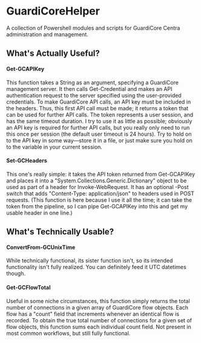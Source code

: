# GuardiCoreHelper
A collection of Powershell modules and scripts for GuardiCore Centra administration and management.

## What's Actually Useful?
#### Get-GCAPIKey
This function takes a String as an argument, specifying a GuardiCore management server. It then calls Get-Credential and makes an API authentication request to the server specified using the user-provided credentials. To make GuardiCore API calls, an API key must be included in the headers. Thus, this first API call must be made; it returns a token that can be used for further API calls. The token represents a user session, and has the same timeout duration. I try to use it as little as possible; obviously an API key is required for further API calls, but you really only need to run this once per session (the default user timeout is 24 hours). Try to hold on to the API key in some way—store it in a file, or just make sure you hold on to the variable in your current session.

#### Set-GCHeaders
This one's really simple: it takes the API token returned from Get-GCAPIKey and places it into a "System.Collections.Generic.Dictionary" object to be used as part of a header for Invoke-WebRequest. It has an optional -Post switch that adds "Content-Type: application/json" to headers used in POST requests. (This function is here because I use it all the time; it can take the token from the pipeline, so I can pipe Get-GCAPIKey into this and get my usable header in one line.)

## What's Technically Usable?
#### ConvertFrom-GCUnixTime
While technically functional, its sister function isn't, so its intended functionality isn't fully realized. You can definitely feed it UTC datetimes though.

#### Get-GCFlowTotal
Useful in some niche circumstances, this function simply returns the total number of connections in a given array of GuardiCore flow objects. Each flow has a "count" field that increments whenever an identical flow is recorded. To obtain the true total number of connections for a given set of flow objects, this function sums each individual count field. Not present in most common workflows, but still fully functional.
